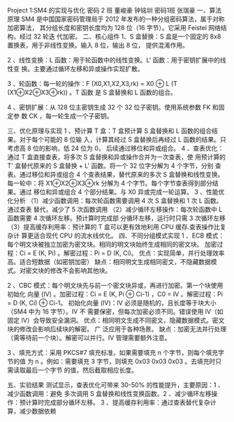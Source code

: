 Project 1:SM4 的实现与优化
密码 2 班 董峻豪 钟铭圳       密码1班   张瑞豪
一、算法原理
SM4  是中国国家密码管理局于 2012  年发布的一种分组密码算法，属于对称加密算法， 其分组长度和密钥长度均为 128  位（16   字节）。它采用 Feistel   网络结构，经过 32  轮迭 代加密。
二、核心组件
1、S 盒替换：S  盒是一个固定的 8x8  置换表，用于非线性变换。输入 8   位，输出 8   位， 提供混淆作用。

2 、线性变换：L  函数：用于轮函数中的线性变换。L'  函数：用于密钥扩展中的线性变 换。主要通过循环左移和异或操作实现扩散。

3 、轮函数：每一轮的操作：F (X0,X1,X2,X3,rk) = X0   ⊕ L (T (X1⊕X2⊕X3⊕rk)) 。T   函数 是 S  盒替换和 L  函数的组合。

4 、密钥扩展：从 128  位主密钥生成 32  个 32   位子密钥。使用系统参数 FK   和固定参 数 CK ，每一轮生成一个子密钥。


三、优化原理与实现
1 、预计算 T 盒：T  盒预计算 S   盒替换和 L   函数的组合结果。对于每个可能的 8   位输 入，计算其经过 S  盒替换后再经过 L   函数的结果。只考虑高 8  位的影响，低 24   位为 0， 后续通过移位和异或组合。
4 、查表优化：通过 T  盒直接查表，将多次 S  盒替换和异或操作合并为一次查表，使 用预计算的 T'  盒替代原来的 S  盒替换 + L'   函数。将一个 32  位字分解为 4  个字节，分别 查表。通过移位和异或组合 4  个查表结果，替代原来的多次 S  盒替换和线性变换。
每一轮中：将 X1⊕X2⊕X3⊕rk  分解为 4  个字节。每个字节查表得到部分结果。通过 移位和异或组合 4  个部分结果。与 X0   异或完成一轮运算。
3 、性能优化分析
（1）减少函数调用：每次轮函数需要调用 4  次 S   盒替换和 1   次 L   函数。通过查表 替代，减少了 5  次函数调用
（2）减少循环左移操作：每次轮函数中 L   函数需要 4  次循环左移。预计算时完成部 分循环左移，运行时只需 3  次循环左移
（3）提高缓存利用率：预计算的 T  盒可以更有效地利用 CPU  缓存.查表操作比复杂计 算更适合现代 CPU   的流水线优化。
四、不同分组模式实现
1 、ECB 模式：每个明文块被独立加密为密文块。相同的明文块始终生成相同的密文块。 加密过程：Ci = E (K, Pi) 。解密过程：Pi = D (K, Ci)。
优点：实现简单，并行处理效率高。适合短数据（如密钥加密）
缺点：相同明文生成相同密文，不隐藏数据模式。对密文块的修改不会影响其他块。

2 、CBC 模式：每个明文块先与前一个密文块异或，再进行加密。第一个块使用初始化 向量 (IV) 。加密过程：Ci = E (K, Pi   ⊕ Ci-1) ，C0 = IV 。解密过程：Pi = D (K, Ci)    ⊕ Ci-1。
初始化向量 (IV)：IV  必须是随机的，且长度等于块大小（SM4   中为 16   字节）。IV   不 需要保密，但每次加密必须不同。错误使用 IV（如固定 IV）会导致安全漏洞。
优点：相同明文生成不同密文，隐藏数据模式。密文块的修改会影响后续块的解密。 广 泛应用于各种场景。
缺点：加密无法并行处理（需等待前一个块）。解密可以并行。IV  管理需要额外注意。


3 、填充方式：采用 PKCS#7   填充标准，如果需要填充 n  个字节，则每个填充字节的值 为 n 。例如：需要填充 3  字节，则填充 0x03 0x03 0x03 。去填充时只需读取最后一个字节 的值，然后截取相应长度。

五、实验结果
测试显示，查表优化可带来 30-50%   的性能提升，主要原因：1 、减少函数调用：避免 多次调用 S  盒替换和线性变换函数。2 、减少循环左移操作：预计算时完成部分循环左移。
3 、提高缓存利用率：通过查表替代复杂计算，减少数据依赖

